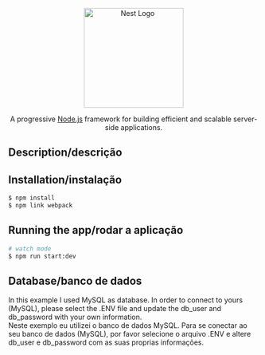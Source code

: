 <p align="center">
  <a href="http://nestjs.com/" target="blank"><img src="https://nestjs.com/img/logo-small.svg" width="200" alt="Nest Logo" /></a>
</p>

[circleci-image]: https://img.shields.io/circleci/build/github/nestjs/nest/master?token=abc123def456
[circleci-url]: https://circleci.com/gh/nestjs/nest

  <p align="center">A progressive <a href="http://nodejs.org" target="_blank">Node.js</a> framework for building efficient and scalable server-side applications.</p>
    <p align="center">

## Description/descrição

## Installation/instalação

```bash
$ npm install
$ npm link webpack
```

## Running the app/rodar a aplicação

```bash
# watch mode
$ npm run start:dev
```
 
 ## Database/banco de dados
 In this example I used MySQL as database. In order to connect to yours (MySQL), please select the .ENV file and update the db_user and db_password with your own information. </br>
 Neste exemplo eu utilizei o banco de dados MySQL. Para se conectar ao seu banco de dados (MySQL), por favor selecione o arquivo .ENV e altere db_user e db_password com as suas proprias informações.

